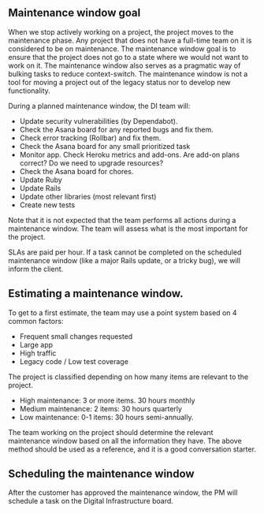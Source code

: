 ## Maintenance window goal

When we stop actively working on a project, the project moves to the maintenance phase. Any project that does not have a full-time team on it is considered to be on maintenance. The maintenance window goal is to ensure that the project does not go to a state where we would not want to work on it. The maintenance window also serves as a pragmatic way of bulking tasks to reduce context-switch.
The maintenance window is not a tool for moving a project out of the legacy status nor to develop new functionality.

During a planned maintenance window, the DI team will:
- Update security vulnerabilities (by Dependabot).
- Check the Asana board for any reported bugs and fix them.
- Check error tracking (Rollbar) and fix them.
- Check the Asana board for any small prioritized task
- Monitor app. Check Heroku metrics and add-ons. Are add-on plans correct? Do we need to upgrade resources?
- Check the Asana board for chores.
- Update Ruby
- Update Rails
- Update other libraries (most relevant first)
- Create new tests

Note that it is not expected that the team performs all actions during a maintenance window. The team will assess what is the most important for the project.

SLAs are paid per hour. If a task cannot be completed on the scheduled maintenance window (like a major Rails update, or a tricky bug), we will inform the client.

## Estimating a maintenance window.

To get to a first estimate, the team may use a point system based on 4 common factors:

- Frequent small changes requested
- Large app
- High traffic
- Legacy code / Low test coverage

The project is classified depending on how many items are relevant to the project.

- High maintenance: 3 or more items. 30 hours monthly
- Medium maintenance: 2 items: 30 hours quarterly
- Low maintenance: 0-1 items: 30 hours semi-annually.

The team working on the project should determine the relevant maintenance window based on all the information they have. The above method should be used as a reference, and it is a good conversation starter.

## Scheduling the maintenance window

After the customer has approved the maintenance window, the PM will schedule a task on the Digital Infrastructure board.

